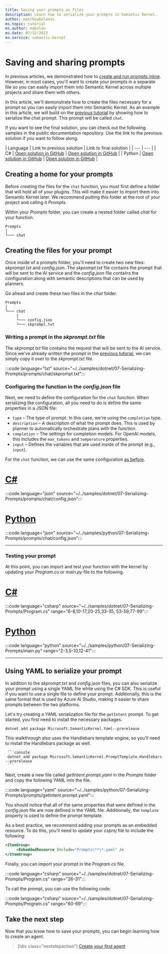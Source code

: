 ```yaml
---
title: Saving your prompts as files
description: Learn how to serialize your prompts in Semantic Kernel.
author: matthewbolanos
ms.topic: tutorial
ms.author: mabolan
ms.date: 07/12/2023
ms.service: semantic-kernel
---
```


# Saving and sharing prompts

In previous articles, we demonstrated how to [create and run prompts inline](./templatizing-prompts.md). However, in most cases, you'll want to create your prompts in a separate file so you can easily import them into Semantic Kernel across multiple projects and share them with others.

In this article, we'll demonstrate how to create the files necessary for a prompt so you can easily import them into Semantic Kernel. As an example in this article, we will build on the [previous tutorial](./templatizing-prompts.md) by showing how to serialize the chat prompt. This prompt will be called `chat`.

If you want to see the final solution, you can check out the following samples in the public documentation repository. Use the link to the previous solution if you want to follow along.

| Language  | Link to previous solution | Link to final solution |
| --- | --- |
| C# | [Open solution in GitHub](https://github.com/MicrosoftDocs/semantic-kernel-docs/tree/main/samples/dotnet/05-Nested-Functions-In-Prompts) | [Open solution in GitHub](https://github.com/MicrosoftDocs/semantic-kernel-docs/tree/main/samples/dotnet/07-Serializing-Prompts) |
| Python | [Open solution in GitHub](https://github.com/MicrosoftDocs/semantic-kernel-docs/tree/main/samples/python/05-Nested-Functions-In-Prompts) | [Open solution in GitHub](https://github.com/MicrosoftDocs/semantic-kernel-docs/tree/main/samples/python/07-Serializing-Prompts) |


## Creating a home for your prompts
Before creating the files for the `chat` function, you must first define a folder that will hold all of your plugins. This will make it easier to import them into Semantic Kernel later. We recommend putting this folder at the root of your project and calling it _Prompts_.

Within your _Prompts_ folder, you can create a nested folder called _chat_ for your function.

```directory
Prompts
│
└─── chat
```

## Creating the files for your prompt
Once inside of a prompts folder, you'll need to create two new files: _skprompt.txt_ and _config.json_. The _skprompt.txt_ file contains the prompt that will be sent to the AI service and the _config.json_ file contains the configuration along with semantic descriptions that can be used by planners.

Go ahead and create these two files in the _chat_ folder.

```directory
Prompts
│
└─── chat
     |
     └─── config.json
     └─── skprompt.txt
```

### Writing a prompt in the _skprompt.txt_ file
The _skprompt.txt_ file contains the request that will be sent to the AI service. Since we've already written the prompt in the [previous tutorial](./templatizing-prompts.md), we can simply copy it over to the _skprompt.txt_ file.

:::code language="txt" source="~/../samples/dotnet/07-Serializing-Prompts/prompts/chat/skprompt.txt":::


### Configuring the function in the _config.json_ file
Next, we need to define the configuration for the `chat` function. When serializing the configuration, all you need to do is define the same properties in a JSON file:

- `type` – The type of prompt. In this case, we're using the `completion` type.
- `description` – A description of what the prompt does. This is used by planner to automatically orchestrate plans with the function.
- `completion` – The settings for completion models. For OpenAI models, this includes the `max_tokens` and `temperature` properties.
- `input` – Defines the variables that are used inside of the prompt (e.g., `input`).

For the `chat` function, we can use the same configuration [as before](./configure-prompts.md).


# [C#](#tab/Csharp)
:::code language="json" source="~/../samples/dotnet/07-Serializing-Prompts/prompts/chat/config.json":::

# [Python](#tab/python)

:::code language="json" source="~/../samples/python/07-Serializing-Prompts/prompts/chat/config.json":::

---


### Testing your prompt
At this point, you can import and test your function with the kernel by updating your _Program.cs_ or _main.py_ file to the following.

# [C#](#tab/Csharp)
:::code language="csharp" source="~/../samples/dotnet/07-Serializing-Prompts/Program.cs" range="6-8,10-17,20-25,33-35, 53-59,77-99":::

# [Python](#tab/python)

:::code language="python" source="~/../samples/python/07-Serializing-Prompts/main.py" range="2-3,5-10,12-41":::

---

## Using YAML to serialize your prompt
In addition to the _skprompt.txt_ and _config.json_ files, you can also serialize your prompt using a single YAML file while using the C# SDK. This is useful if you want to use a single file to define your prompt. Additionally, this is the same format that is used by Azure AI Studio, making it easier to share prompts between the two platforms.

Let's try creating a YAML serialization file for the `getIntent` prompt. To get started, you first need to install the necessary packages.

```console
dotnet add package Microsoft.SemanticKernel.Yaml--prerelease
```

This walkthrough also uses the Handlebars template engine, so you'll need to install the Handlebars package as well.

     ```console
     dotnet add package Microsoft.SemanticKernel.PromptTemplate.Handlebars --prerelease
     ```

Next, create a new file called _getIntent.prompt.yaml_ in the _Prompts_ folder and copy the following YAML into the file.

:::code language="yaml" source="~/../samples/python/07-Serializing-Prompts/prompts/getIntent.prompt.yaml":::

You should notice that all of the same properties that were defined in the _config.json_ file are now defined in the YAML file. Additionally, the `template` property is used to define the prompt template.

As a best practice, we recommend adding your prompts as an embedded resource. To do this, you'll need to update your _csproj_ file to include the following:

```xml
<ItemGroup>
     <EmbeddedResource Include="Prompts\**\*.yaml" />
</ItemGroup>
```

Finally, you can import your prompt in the _Program.cs_ file.

:::code language="csharp" source="~/../samples/dotnet/07-Serializing-Prompts/Program.cs" range="26-31":::

To call the prompt, you can use the following code:

:::code language="csharp" source="~/../samples/dotnet/07-Serializing-Prompts/Program.cs" range="60-69":::



## Take the next step
Now that you know how to save your prompts, you can begin learning how to create an agent.

> [!div class="nextstepaction"]
> [Create your first agent](../agents/index.md)